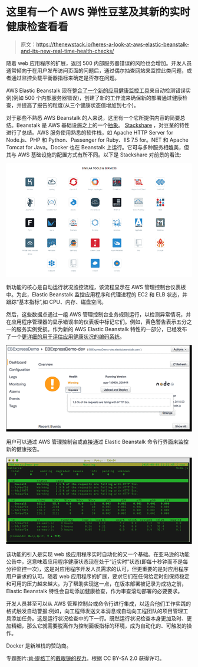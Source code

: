 # 这里有一个 AWS 弹性豆茎及其新的实时健康检查看看

> 原文：<https://thenewstack.io/heres-a-look-at-aws-elastic-beanstalk-and-its-new-real-time-health-checks/>

随着 web 应用程序的扩展，返回 500 内部服务器错误的风险也会增加。开发人员通常倾向于在用户发布访问页面的问题后，通过偶尔抽查网站来监控此类问题，或者通过监控负载平衡器指标来确定是否存在问题。

AWS Elastic Beanstalk 现在[整合了一个新的应用健康监控工具](https://aws.amazon.com/blogs/aws/elastic-beanstalk-update-enhanced-application-health-monitoring/)来自动检测错误实例(例如 500 个内部服务器错误)，创建了新的工作流来确保新的部署通过健康检查，并提高了报告的粒度(从三个健康状态值增加到七个)。

对于那些不熟悉 AWS Beanstalk 的人来说，这里有一个它所提供内容的简要总结。Beanstalk 是 AWS 基础设施之上的一个[抽象](http://readwrite.com/2012/03/23/paas-or-fail-does-elastic-bean)。 [Stackshare](http://stackshare.io/aws-elastic-beanstalk) ，对豆茎的特性进行了总结。AWS 服务使用熟悉的软件栈，如 Apache HTTP Server for Node.js、PHP 和 Python、Passenger for Ruby、IIS 7.5 for。NET 和 Apache Tomcat for Java。Docker 也在 Beanstalk 上运行。它可与多种服务相媲美，但其与 AWS 基础设施的配置方式有所不同。以下是 Stackshare 对前景的看法:

[![AWS_Elastic_Beanstalk___StackShare](img/aadee161fb2967567e54b8f4da6e3199.png)](https://thenewstack.io/wp-content/uploads/2015/08/AWS_Elastic_Beanstalk___StackShare.png)

新功能的核心是自动运行状况监控流程，该流程显示在 AWS 管理控制台仪表板中。为此，Elastic Beanstalk 监控应用程序和代理进程的 EC2 和 ELB 状态，并跟踪“基本指标”,如 CPU、内存、磁盘空间。

然后，这些数据点通过一组 AWS 管理控制台业务规则运行，以检测异常情况，并在应用程序管理器的显示错误率的仪表板中标记它们。例如，黄色警告表示五分之一的服务实例受损。作为新的 AWS Elastic Beanstalk 特性的一部分，已经发布了一个[更详细的用于评估应用健康状况的编码系统](http://docs.aws.amazon.com/elasticbeanstalk/latest/dg/health-enhanced-status.html)。

[![beanstalk_health_console_view_2](img/3984731261b4ac5b76e61472f4a72713.png)](https://thenewstack.io/wp-content/uploads/2015/08/beanstalk_health_console_view_2.png)

用户可以通过 AWS 管理控制台或直接通过 Elastic Beanstalk 命令行界面来监控新的健康报告。

[![beanstalk_health_cli_view_2](img/a0d6f5cc23636a96a93d1e8c80803fd4.png)](https://thenewstack.io/wp-content/uploads/2015/08/beanstalk_health_cli_view_2.png)

该功能的引入是实现 web 级应用程序实时自动化的又一个基础。在亚马逊的功能公告中，这意味着应用程序健康状态现在处于“近实时”状态(即每十秒钟而不是每分钟监控一次)，这是对应用程序开发人员需求的认可，但更重要的是对应用程序用户需求的认可。随着 web 应用程序的扩展，要求它们在任何给定时刻保持稳定和可用的压力越来越大。为了帮助实现这一点，在版本部署被记录为成功之前，Elastic Beanstalk 特性会自动添加健康检查，作为审查滚动部署的必要要求。

开发人员甚至可以从 AWS 管理控制台或命令行进行集成，以适合他们工作实践的格式触发自动警报:例如，向工程师发送文本消息或自动向工程团队的项目管理工具添加任务。这是运行状况检查中的下一行。既然运行状况检查本身更加及时、更加精细，那么它就需要脱离作为控制面板指标的环境，成为自动化的、可触发的操作。

Docker 是新堆栈的赞助商。

专题图片:[肯·提格丁](https://www.flickr.com/photos/teegardin/)的[戴眼镜的视力](https://www.flickr.com/photos/teegardin/5547069087/in/photolist-9sbboc-heEDgL-cXe39U-cXdV6w-6X4VM4-79EgEe-7LK3MG-fGH3uD-hjvtnB-hixmHq-d5HZyd-hiKe4V-byRzGB-hixdj1-hhNxHB-hktNBY-5XASjA-hik8B9-him2d4-hhQHfj-hktprt-nzMWVH-hffa2b-hfgk7Z-rD3c6Y-dShudJ-qeYZP9-hktXRh-hfb2qD-cLSMHb-hjyrPD-5sMMXE-rGx8hm-w2JakD-ccC5gY-9HrTJe-fpS9Qp-hj2gSj-bZ3VyN-c5qqwf-c5qr37-c5qqBb-p6N6iQ-b7vKsK-o9VYoZ-gtZQYt-edqYi5-bUxTmC-hkqDeV-hkqKQa)。根据 CC BY-SA 2.0 获得许可。

<svg xmlns:xlink="http://www.w3.org/1999/xlink" viewBox="0 0 68 31" version="1.1"><title>Group</title> <desc>Created with Sketch.</desc></svg>
